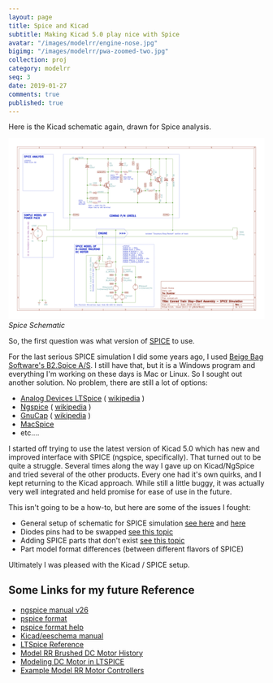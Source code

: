 ```yaml
---
layout: page
title: Spice and Kicad
subtitle: Making Kicad 5.0 play nice with Spice
avatar: "/images/modelrr/engine-nose.jpg"
bigimg: "/images/modelrr/pwa-zoomed-two.jpg"
collection: proj
category: modelrr
seq: 3
date: 2019-01-27
comments: true
published: true
---
```



Here is the Kicad schematic again, drawn for Spice analysis.

![spice-schematic](/images/modelrr/conrad-sch.png)
*Spice Schematic*

So, the first question was what version of [SPICE](https://en.wikipedia.org/wiki/SPICE) to use.

For the last serious SPICE simulation I did some years ago, I used 
[Beige Bag Software's B2.Spice A/S](http://www.beigebag.com/v5_features.htm). I still have that, 
but it is a Windows program and everything I'm working on these days is Mac or Linux.
So I sought out another solution.  No problem, there are still a lot of options:

  * [Analog Devices LTSpice](https://www.analog.com/en/design-center/design-tools-and-calculators/ltspice-simulator.html) 
    ( [wikipedia](https://en.wikipedia.org/wiki/LTspice) )
  * [Ngspice](http://ngspice.sourceforge.net)
    ( [wikipedia](https://en.wikipedia.org/wiki/Ngspice) )
  * [GnuCap](http://www.gnucap.org/dokuwiki/doku.php?id=gnucap:start)
    ( [wikipedia](https://en.wikipedia.org/wiki/GNU_Circuit_Analysis_Package) )
  * [MacSpice](https://www.macspice.com)
  * etc....

I started off trying to use the latest version of Kicad 5.0 which has new and improved
interface with SPICE (ngspice, specifically).  That turned out to be quite a struggle.
Several times along the way I gave up on Kicad/NgSpice and tried several of the other 
products.  Every one had it's own quirks, and I kept returning to the Kicad approach.
While still a little buggy, it was actually very well integrated and held promise for 
ease of use in the future.

This isn't going to be a how-to, but here are some of the issues I fought:

  * General setup of schematic for SPICE simulation
    [see here](https://mithatkonar.com/wiki/doku.php/kicad/kicad_spice_quick_guide)
    and [here](http://ngspice.sourceforge.net/ngspice-eeschema.html)
  * Diodes pins had to be swapped [see this topic](https://github.com/KiCad/kicad-symbols/issues/418)
  * Adding SPICE parts that don't exist [see this topic](https://forum.kicad.info/t/adding-spice-components-that-do-not-exist-in-pspice-library/12036/2)
  * Part model format differences (between different flavors of SPICE)

Ultimately I was pleased with the Kicad / SPICE setup.


## Some Links for my future Reference

  * [ngspice manual v26](http://ngspice.sourceforge.net/docs/ngspice26-manual.pdf)
  * [pspice format](http://www.ee.bgu.ac.il/~spice/Additional/pspcref.pdf)
  * [pspice format help](http://www.stuffle.net/references/PSpice_help/model.html)
  * [Kicad/eeschema manual](http://docs.kicad-pcb.org/stable/en/eeschema.html)
  * [LTSpice Reference](http://ltwiki.org/?title=B_sources_%28complete_reference%29)
  * [Model RR Brushed DC Motor History](http://www.sumidacrossing.org/LayoutElectricity/ModelTrainPower/DCTrainMotors/DCMotorTechHistory/?fbclid=IwAR3gh7ca2kTV5hN_iBj_b9WjjDifBdtKTDtCiz0WR_9-7jG4sRP5sOpeYvY)
  * [Modeling DC Motor in LTSPICE](https://www.slideshare.net/TsuyoshiHorigome/simple-model-of-dc-motor-using-ltspice)
  * [Example Model RR Motor Controllers](https://www.instructables.com/id/Simple-controllers-for-DC-motors-inc-PWM-inertia/)

